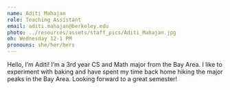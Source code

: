 ```yaml
---
name: Aditi Mahajan
role: Teaching Assistant
email: aditi.mahajan@berkeley.edu
photo: ../resources/assets/staff_pics/Aditi_Mahajan.jpg
oh: Wednesday 12-1 PM
pronouns: she/her/hers
---
```


Hello, I’m Aditi! I’m a 3rd year CS and Math major from the Bay Area. I like to experiment with baking and have spent my time back home hiking the major peaks in the Bay Area. Looking forward to a great semester!
